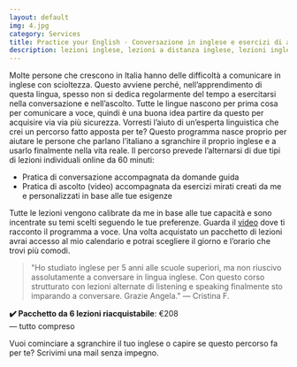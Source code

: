 ```yaml
---
layout: default
img: 4.jpg
category: Services
title: Practice your English · Conversazione in inglese e esercizi di ascolto &#129336;
description: lezioni inglese, lezioni a distanza inglese, lezioni inglese treviso, lezioni inglese individuali, inglese conversazione, inglese ascolto, lezioni inglese online
---
```

<p>
Molte persone che crescono in Italia hanno delle difficoltà a comunicare in inglese con scioltezza. Questo avviene perché, nell’apprendimento di questa lingua, spesso non si dedica regolarmente del tempo a esercitarsi nella conversazione e nell’ascolto. Tutte le lingue nascono per prima cosa per comunicare a voce, quindi è una buona idea partire da questo per acquisire via via più sicurezza. Vorresti l’aiuto di un’esperta linguistica che crei un percorso fatto apposta per te? Questo programma nasce proprio per aiutare le persone che parlano l’italiano a sgranchire il proprio inglese e a usarlo finalmente nella vita reale. Il percorso prevede l’alternarsi di due tipi di lezioni individuali online da 60 minuti:
</p>
<ul type="disc">    
    <li>Pratica di conversazione accompagnata da domande guida</li>
    <li>Pratica di ascolto (video) accompagnata da esercizi mirati creati da me e personalizzati in base alle tue esigenze</li>
</ul>
<p>
Tutte le lezioni vengono calibrate da me in base alle tue capacità e sono incentrate su temi scelti seguendo le tue preferenze. Guarda il <a href="https://www.youtube.com/watch?v=BRurCZQJ2YI">video</a> dove ti racconto il programma a voce. Una volta acquistato un pacchetto di lezioni avrai accesso al mio calendario e potrai scegliere il giorno e l’orario che trovi più comodi.
</p>
<blockquote>
"Ho studiato inglese per 5 anni alle scuole superiori, ma non riuscivo assolutamente a conversare in lingua inglese. Con questo corso strutturato con lezioni alternate di listening e speaking finalmente sto imparando a conversare. Grazie Angela."
— Cristina F.
</blockquote>
<p>
<strong>✔️ Pacchetto da 6 lezioni riacquistabile</strong>: €208
<br>
— tutto compreso
</p>
<p>
Vuoi cominciare a sgranchire il tuo inglese o capire se questo percorso fa per te? Scrivimi una mail senza impegno.
</p>
